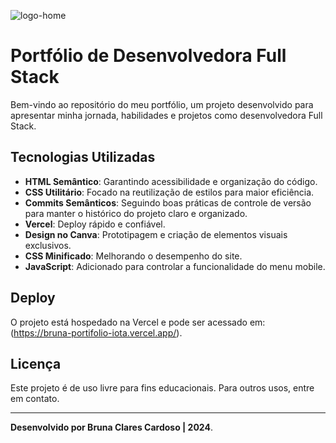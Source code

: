 ![logo-home](https://github.com/user-attachments/assets/95a5b0ea-7d6d-4559-b453-078be6b18578)

# Portfólio de Desenvolvedora Full Stack

Bem-vindo ao repositório do meu portfólio, um projeto desenvolvido para apresentar minha jornada, habilidades e projetos como desenvolvedora Full Stack. 

## Tecnologias Utilizadas
- **HTML Semântico**: Garantindo acessibilidade e organização do código.
- **CSS Utilitário**: Focado na reutilização de estilos para maior eficiência.
- **Commits Semânticos**: Seguindo boas práticas de controle de versão para manter o histórico do projeto claro e organizado.
- **Vercel**: Deploy rápido e confiável.
- **Design no Canva**: Prototipagem e criação de elementos visuais exclusivos.
- **CSS Minificado**: Melhorando o desempenho do site.
- **JavaScript**: Adicionado para controlar a funcionalidade do menu mobile.

## Deploy

O projeto está hospedado na Vercel e pode ser acessado em: (https://bruna-portifolio-iota.vercel.app/).

## Licença

Este projeto é de uso livre para fins educacionais. Para outros usos, entre em contato.

---
**Desenvolvido por Bruna Clares Cardoso | 2024**.

